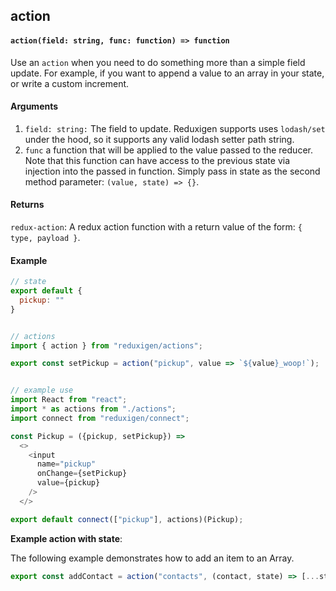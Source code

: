 ## action

#### `action(field: string, func: function) => function`

Use an `action` when you need to do something more than a simple field update. For example, if you want to append a value to an array in your state, or write a custom increment.

#### Arguments

1. `field: string:` The field to update. Reduxigen supports uses `lodash/set` under the hood, so it supports any valid lodash setter path string.
2. `func` a function that will be applied to the value passed to the reducer. Note that this function can have access to the previous state via injection into the passed in function. Simply pass in state as the second method parameter:  `(value, state) => {}`.

#### Returns

`redux-action`: A redux action function with a return value of the form: `{ type, payload }`.

#### Example

```js
// state
export default {
  pickup: ""
}


// actions
import { action } from "reduxigen/actions";

export const setPickup = action("pickup", value => `${value}_woop!`);


// example use
import React from "react";
import * as actions from "./actions";
import connect from "reduxigen/connect";

const Pickup = ({pickup, setPickup}) =>
  <>
    <input
      name="pickup"
      onChange={setPickup}
      value={pickup}
    />
  </>

export default connect(["pickup"], actions)(Pickup);
```

**Example action with state**:

The following example demonstrates how to add an item to an Array.

```js
export const addContact = action("contacts", (contact, state) => [...state.contacts, contact]);
```



